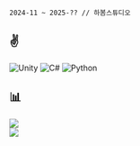 ```
2024-11 ~ 2025-?? // 하봄스튜디오
```

## ✌️
<img alt="Unity" src ="https://img.shields.io/badge/Unity-FAFAFA.svg?&style=for-the-badge&logo=Unity&logoColor=black"/> ![C#](https://img.shields.io/badge/c%23-%23239120.svg?style=for-the-badge&logo=c-sharp&logoColor=white) ![Python](https://img.shields.io/badge/python-3670A0?style=for-the-badge&logo=python&logoColor=ffdd54)

## 📊
<!-- ![](https://github-readme-stats.vercel.app/api?username=ppaka&theme=dark&hide_border=false&include_all_commits=true&count_private=true)<br/> -->
![](https://github-readme-streak-stats.herokuapp.com/?user=ppaka&theme=dark&hide_border=false)<br/>
![](https://github-readme-stats.vercel.app/api/top-langs/?username=ppaka&theme=dark&hide_border=false&include_all_commits=true&count_private=true&layout=compact)
<!-- Proudly created with GPRM ( https://gprm.itsvg.in ) -->
